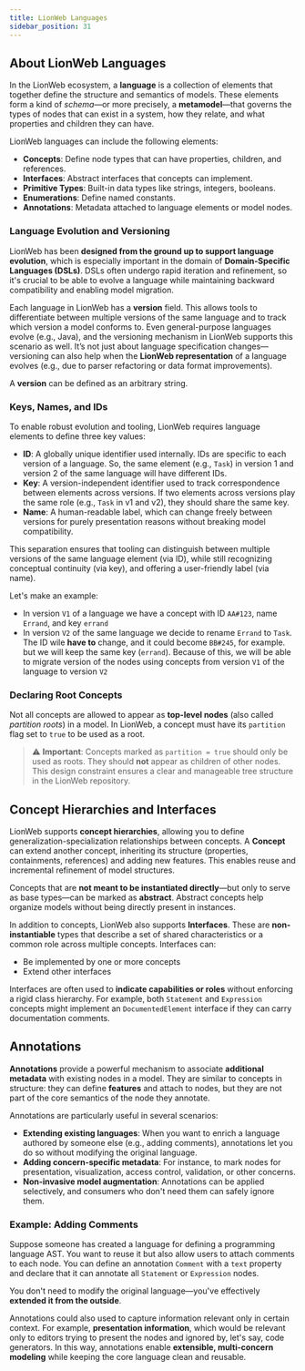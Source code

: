 ```yaml
---
title: LionWeb Languages
sidebar_position: 31
---
```


## About LionWeb Languages

In the LionWeb ecosystem, a **language** is a collection of elements that together define the structure and semantics of models. These elements form a kind of *schema*—or more precisely, a **metamodel**—that governs the types of nodes that can exist in a system, how they relate, and what properties and children they can have.

LionWeb languages can include the following elements:

- **Concepts**: Define node types that can have properties, children, and references.
- **Interfaces**: Abstract interfaces that concepts can implement.
- **Primitive Types**: Built-in data types like strings, integers, booleans.
- **Enumerations**: Define named constants.
- **Annotations**: Metadata attached to language elements or model nodes.

### Language Evolution and Versioning

LionWeb has been **designed from the ground up to support language evolution**, which is especially important in the domain of **Domain-Specific Languages (DSLs)**. DSLs often undergo rapid iteration and refinement, so it's crucial to be able to evolve a language while maintaining backward compatibility and enabling model migration.

Each language in LionWeb has a **version** field. This allows tools to differentiate between multiple versions of the same language and to track which version a model conforms to. Even general-purpose languages evolve (e.g., Java), and the versioning mechanism in LionWeb supports this scenario as well. It’s not just about language specification changes—versioning can also help when the **LionWeb representation** of a language evolves (e.g., due to parser refactoring or data format improvements).

A **version** can be defined as an arbitrary string.

### Keys, Names, and IDs

To enable robust evolution and tooling, LionWeb requires language elements to define three key values:

- **ID**: A globally unique identifier used internally. IDs are specific to each version of a language. So, the same element (e.g., `Task`) in version 1 and version 2 of the same language will have different IDs.
- **Key**: A version-independent identifier used to track correspondence between elements across versions. If two elements across versions play the same role (e.g., `Task` in v1 and v2), they should share the same key.
- **Name**: A human-readable label, which can change freely between versions for purely presentation reasons without breaking model compatibility.

This separation ensures that tooling can distinguish between multiple versions of the same language element (via ID), while still recognizing conceptual continuity (via key), and offering a user-friendly label (via name).

Let's make an example:

* In version `V1` of a language we have a concept with ID `AA#123`, name `Errand`, and key `errand`
* In version `V2` of the same language we decide to rename `Errand` to `Task`. The ID wile **have to** change, and it could become `BB#245`, for example.
  but we will keep the same key (`errand`). Because of this, we will be able to migrate version of the nodes using concepts from version `V1` of the
  language to version `V2`

### Declaring Root Concepts

Not all concepts are allowed to appear as **top-level nodes** (also called *partition roots*) in a model. In LionWeb, a concept must have its `partition` flag set to `true` to be used as a root.

> ⚠️ **Important**: Concepts marked as `partition = true` should only be used as roots. They should **not** appear as children of other nodes. This design constraint ensures a clear and manageable tree structure in the LionWeb repository.

## Concept Hierarchies and Interfaces

LionWeb supports **concept hierarchies**, allowing you to define generalization-specialization relationships between concepts. A **Concept** can extend another concept, inheriting its structure (properties, containments, references) and adding new features. This enables reuse and incremental refinement of model structures.

Concepts that are **not meant to be instantiated directly**—but only to serve as base types—can be marked as **abstract**. Abstract concepts help organize models without being directly present in instances.

In addition to concepts, LionWeb also supports **Interfaces**. These are **non-instantiable** types that describe a set of shared characteristics or a common role across multiple concepts. Interfaces can:

- Be implemented by one or more concepts
- Extend other interfaces

Interfaces are often used to **indicate capabilities or roles** without enforcing a rigid class hierarchy. For example, both `Statement` and `Expression` concepts might implement an `DocumentedElement` interface if they can carry documentation comments.

## Annotations

**Annotations** provide a powerful mechanism to associate **additional metadata** with existing nodes in a model. They are similar to concepts in structure: they can define **features** and attach to nodes, but they are not part of the core semantics of the node they annotate.

Annotations are particularly useful in several scenarios:

- **Extending existing languages**: When you want to enrich a language authored by someone else (e.g., adding comments), annotations let you do so without modifying the original language.
- **Adding concern-specific metadata**: For instance, to mark nodes for presentation, visualization, access control, validation, or other concerns.
- **Non-invasive model augmentation**: Annotations can be applied selectively, and consumers who don't need them can safely ignore them.

### Example: Adding Comments

Suppose someone has created a language for defining a programming language AST. You want to reuse it but also allow users to attach comments to each node. You can define an annotation `Comment` with a `text` property and declare that it can annotate all `Statement` or `Expression` nodes.

You don't need to modify the original language—you've effectively **extended it from the outside**.

Annotations could also used to capture information relevant only in certain context. For example, **presentation information**, which would be relevant
only to editors trying to present the nodes and ignored by, let's say, code generators. In this way, annotations enable **extensible, multi-concern modeling** while keeping the core language clean and reusable.